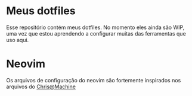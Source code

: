 # Meus dotfiles
Esse repositório contém meus dotfiles. No momento eles ainda são WIP, uma vez que estou aprendendo a configurar muitas das ferramentas que uso aqui.

# Neovim
Os arquivos de configuração do neovim são fortemente inspirados nos arquivos do [Chris@Machine](https://github.com/LunarVim/nvim-basic-ide)
